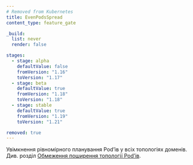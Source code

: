 ```yaml
---
# Removed from Kubernetes
title: EvenPodsSpread
content_type: feature_gate

_build:
  list: never
  render: false

stages:
  - stage: alpha
    defaultValue: false
    fromVersion: "1.16"
    toVersion: "1.17"
  - stage: beta
    defaultValue: true
    fromVersion: "1.18"
    toVersion: "1.18"
  - stage: stable
    defaultValue: true
    fromVersion: "1.19"
    toVersion: "1.21"

removed: true
---
```

Увімкнення рівномірного планування Podʼів у всіх топологіях доменів. Див. розділ [Обмеження поширення топології Podʼів](/docs/concepts/scheduling-eviction/topology-spread-constraints/).
